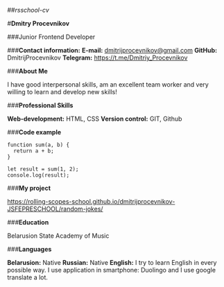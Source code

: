 ##*rsschool-cv*

#**Dmitry Procevnikov**

###Junior Frontend Developer

###**Contact information:**
**E-mail:** dmitrijprocevnikov@gmail.com
**GitHub:** DmitrijProcevnikov
**Telegram:** https://t.me/Dmitriy_Procevnikov

###**About Me**

I have good interpersonal skills, am an excellent team worker and very willing to learn and develop new skills!

###**Professional Skills**

**Web-development:** HTML, CSS
**Version control:** GIT, Github

###**Code example**
```
function sum(a, b) {
  return a + b;
}

let result = sum(1, 2);
console.log(result);
```

###**My project**

https://rolling-scopes-school.github.io/dmitrijprocevnikov-JSFEPRESCHOOL/random-jokes/

###**Education**

Belarusion State Academy of Music

###**Languages**

**Belarusion:** Native
**Russian:** Native
**English:** I try to learn English in every possible way. I use application in smartphone: Duolingo and I use google translate a lot.